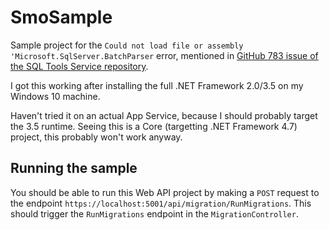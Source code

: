 # SmoSample

Sample project for the `Could not load file or assembly 'Microsoft.SqlServer.BatchParser` error, mentioned in [GitHub 783 issue of the SQL Tools Service repository](https://github.com/microsoft/sqltoolsservice/issues/783).

I got this working after installing the full .NET Framework 2.0/3.5 on my Windows 10 machine.

Haven't tried it on an actual App Service, because I should probably target the 3.5 runtime.
Seeing this is a Core (targetting .NET Framework 4.7) project, this probably won't work anyway.

## Running the sample

You should be able to run this Web API project by making a `POST` request to the endpoint `https://localhost:5001/api/migration/RunMigrations`.
This should trigger the `RunMigrations` endpoint in the `MigrationController`.